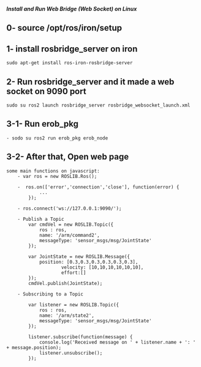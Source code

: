 
***Install and Run Web Bridge (Web Socket) on Linux***
    
## 0- source /opt/ros/iron/setup
## 1- install rosbridge_server on iron 
    sudo apt-get install ros-iron-rosbridge-server

## 2- Run rosbridge_server and it made a web socket on 9090 port
    sudo su ros2 launch rosbridge_server rosbridge_websocket_launch.xml

## 3-1- Run erob_pkg
    - sodo su ros2 run erob_pkg erob_node

## 3-2- After that, Open web page
    some main functions on javascript:
        - var ros = new ROSLIB.Ros();

        -  ros.on(['error','connection','close'], function(error) {
                ...
            });

        - ros.connect('ws://127.0.0.1:9090/');

        - Publish a Topic 
            var cmdVel = new ROSLIB.Topic({
                ros : ros,
                name: '/arm/command2',  
                messageType: 'sensor_msgs/msg/JointState'
            });

            var JointState = new ROSLIB.Message({
                position: [0.3,0.3,0.3,0.3,0.3,0.3],
                        velocity: [10,10,10,10,10,10],
                        effort:[]
            });
            cmdVel.publish(JointState);

        - Subscribing to a Topic

            var listener = new ROSLIB.Topic({
                ros : ros,
                name: '/arm/state2',
                messageType: 'sensor_msgs/msg/JointState'
            });

            listener.subscribe(function(message) {
                console.log('Received message on ' + listener.name + ': ' + message.position);
                listener.unsubscribe();
            });